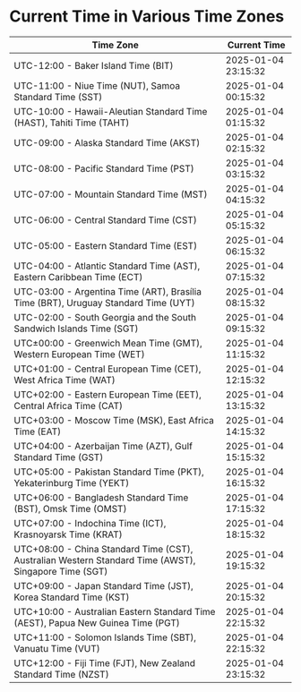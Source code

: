 # Current Time in Various Time Zones

| Time Zone | Current Time |
|-----------|--------------|
| UTC-12:00 - Baker Island Time (BIT) | 2025-01-04 23:15:32 |
| UTC-11:00 - Niue Time (NUT), Samoa Standard Time (SST) | 2025-01-04 00:15:32 |
| UTC-10:00 - Hawaii-Aleutian Standard Time (HAST), Tahiti Time (TAHT) | 2025-01-04 01:15:32 |
| UTC-09:00 - Alaska Standard Time (AKST) | 2025-01-04 02:15:32 |
| UTC-08:00 - Pacific Standard Time (PST) | 2025-01-04 03:15:32 |
| UTC-07:00 - Mountain Standard Time (MST) | 2025-01-04 04:15:32 |
| UTC-06:00 - Central Standard Time (CST) | 2025-01-04 05:15:32 |
| UTC-05:00 - Eastern Standard Time (EST) | 2025-01-04 06:15:32 |
| UTC-04:00 - Atlantic Standard Time (AST), Eastern Caribbean Time (ECT) | 2025-01-04 07:15:32 |
| UTC-03:00 - Argentina Time (ART), Brasília Time (BRT), Uruguay Standard Time (UYT) | 2025-01-04 08:15:32 |
| UTC-02:00 - South Georgia and the South Sandwich Islands Time (SGT) | 2025-01-04 09:15:32 |
| UTC±00:00 - Greenwich Mean Time (GMT), Western European Time (WET) | 2025-01-04 11:15:32 |
| UTC+01:00 - Central European Time (CET), West Africa Time (WAT) | 2025-01-04 12:15:32 |
| UTC+02:00 - Eastern European Time (EET), Central Africa Time (CAT) | 2025-01-04 13:15:32 |
| UTC+03:00 - Moscow Time (MSK), East Africa Time (EAT) | 2025-01-04 14:15:32 |
| UTC+04:00 - Azerbaijan Time (AZT), Gulf Standard Time (GST) | 2025-01-04 15:15:32 |
| UTC+05:00 - Pakistan Standard Time (PKT), Yekaterinburg Time (YEKT) | 2025-01-04 16:15:32 |
| UTC+06:00 - Bangladesh Standard Time (BST), Omsk Time (OMST) | 2025-01-04 17:15:32 |
| UTC+07:00 - Indochina Time (ICT), Krasnoyarsk Time (KRAT) | 2025-01-04 18:15:32 |
| UTC+08:00 - China Standard Time (CST), Australian Western Standard Time (AWST), Singapore Time (SGT) | 2025-01-04 19:15:32 |
| UTC+09:00 - Japan Standard Time (JST), Korea Standard Time (KST) | 2025-01-04 20:15:32 |
| UTC+10:00 - Australian Eastern Standard Time (AEST), Papua New Guinea Time (PGT) | 2025-01-04 22:15:32 |
| UTC+11:00 - Solomon Islands Time (SBT), Vanuatu Time (VUT) | 2025-01-04 22:15:32 |
| UTC+12:00 - Fiji Time (FJT), New Zealand Standard Time (NZST) | 2025-01-04 23:15:32 |
